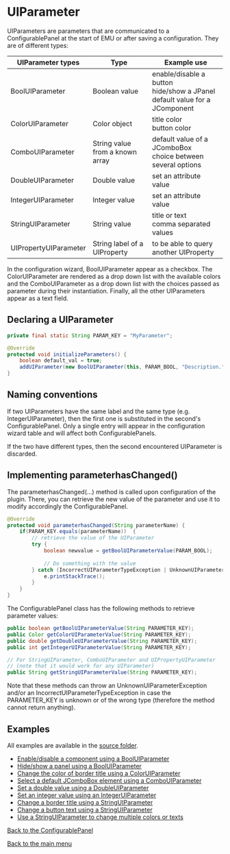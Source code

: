 # UIParameter   

UIParameters are parameters that are communicated to a ConfigurablePanel at the start of EMU or after saving a configuration. They are of different types:

| UIParameter types     | Type                            | Example use                                                  |
| --------------------- | ------------------------------- | ------------------------------------------------------------ |
| BoolUIParameter       | Boolean value                   | enable/disable a button<br />hide/show a JPanel<br />default value for a JComponent |
| ColorUIParameter      | Color object                    | title color<br />button color                                |
| ComboUIParameter      | String value from a known array | default value of a JComboBox<br />choice between several options |
| DoubleUIParameter     | Double value                    | set an attribute value                                       |
| IntegerUIParameter    | Integer value                   | set an attribute value                                       |
| StringUIParameter     | String value                    | title or text<br />comma separated values                    |
| UIPropertyUIParameter | String label of a UIProperty    | to be able to query another UIProperty                       |

In the configuration wizard, BoolUIParameter appear as a checkbox. The ColorUIParameter are rendered as a drop down list with the available colors and the ComboUIParameter as a drop down list with the choices passed as parameter during their instantiation. Finally, all the other UIParameters appear as a text field.



## Declaring a UIParameter

```java
private final static String PARAM_KEY = "MyParameter";

@Override
protected void initializeParameters() {
    boolean default_val = true;
    addUIParameter(new BoolUIParameter(this, PARAM_BOOL, "Description.", default_val));
}
```



## Naming conventions

If two UIParameters have the same label and the same type (e.g. IntegerUIParameter), then the first one is substituted in the second's ConfigurablePanel. Only a single entry will appear in the configuration wizard table and will affect both ConfigurablePanels.

If the two have different types, then the second encountered UIParameter is discarded.



## Implementing parameterhasChanged()

The parameterhasChanged(...) method is called upon configuration of the plugin. There, you can retrieve the new value of the parameter and use it to modify accordingly the ConfigurablePanel.

```java
@Override
protected void parameterhasChanged(String parameterName) {
    if(PARAM_KEY.equals(parameterName))  {
        // retrieve the value of the UIParameter
        try {
			boolean newvalue = getBoolUIParameterValue(PARAM_BOOL);
            
            // Do something with the value
		} catch (IncorrectUIParameterTypeException | UnknownUIParameterException e) {
			e.printStackTrace();
		}
    }
}
```

The ConfigurablePanel class has the following methods to retrieve parameter values:

```java
public boolean getBoolUIParameterValue(String PARAMETER_KEY);
public Color getColorUIParameterValue(String PARAMETER_KEY); 
public double getDoubleUIParameterValue(String PARAMETER_KEY); 
public int getIntegerUIParameterValue(String PARAMETER_KEY); 

// For StringUIParameter, ComboUIParameter and UIPropertyUIParameter
// (note that it would work for any UIParameter)
public String getStringUIParameterValue(String PARAMETER_KEY);
```

Note that these methods can throw an UnknownUIParameterException and/or an IncorrectUIParameterTypeException in case the PARAMETER_KEY is unknown or of the wrong type (therefore the method cannot return anything).



## Examples

All examples are available in the [source folder]( https://github.com/jdeschamps/EMU-guide/tree/master/guide/src/main/java/de/embl/rieslab/emuguide/uiparameters ).

- [Enable/disable a component using a BoolUIParameter](guide/src/main/java/de/embl/rieslab/emuguide/uiparameters/BoolEnableComponent.java)
- [Hide/show a panel using a BoolUIParameter](guide/src/main/java/de/embl/rieslab/emuguide/uiparameters/BoolShowPanel.java)
- [Change the color of border title using a ColorUIParameter](guide/src/main/java/de/embl/rieslab/emuguide/uiparameters/ColorBorderTitle.java)
- [Select a default JComboBox element using a ComboUIParameter](guide/src/main/java/de/embl/rieslab/emuguide/uiparameters/ComboDefaultValue.java)
- [Set a double value using a DoubleUIParameter](guide/src/main/java/de/embl/rieslab/emuguide/uiparameters/DoubleAttributeValue.java)
- [Set an integer value using an IntegerUIParameter](guide/src/main/java/de/embl/rieslab/emuguide/uiparameters/IntAttributeValue.java)
- [Change a border title using a StringUIParameter](guide/src/main/java/de/embl/rieslab/emuguide/uiparameters/StringBorderTitle.java)
- [Change a button text using a StringUIParameter](guide/src/main/java/de/embl/rieslab/emuguide/uiparameters/StringButtonText.java)
- [Use a StringUIParameter to change multiple colors or texts](guide/src/main/java/de/embl/rieslab/emuguide/uiparameters/StringMultipleTextsAndColors.java)



[Back to the ConfigurablePanel](configurablepanel.md)

[Back to the main menu](index.md)